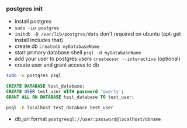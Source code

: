 ### postgres init
* install postgres
* `sudo -iu postgres`
* `initdb -D /var/lib/postgres/data` don't required on ubuntu (apt-get install includes that)
* create db `createdb myDatabaseName`
* start primary database shell `psql -d myDatabaseName`
* add your user to postgres users `createuser --interactive` (optional)
* create user and grant access to db
```bash
sudo -u postgres psql
```
```sql
CREATE DATABASE test_database;
CREATE USER test_user WITH password 'qwerty';
GRANT ALL ON DATABASE test_database TO test_user;
```
```bash
psql -h localhost test_database test_user
```
* db_uri format 
`postgresql://user:password@localhost/dbname`
